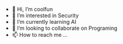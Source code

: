 - 👋 Hi, I’m coolfun
- 👀 I’m interested in Security
- 🌱 I’m currently learning AI
- 💞️ I’m looking to collaborate on Programing
- 📫 How to reach me ...

<!---
202103153818/202103153818 is a ✨ special ✨ repository because its `README.md` (this file) appears on your GitHub profile.
You can click the Preview link to take a look at your changes.
--->
